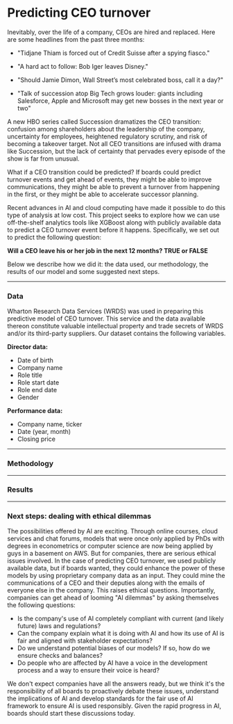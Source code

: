 # Predicting CEO turnover

Inevitably, over the life of a company, CEOs are hired and replaced. Here are some headlines from the past three months: 

- "Tidjane Thiam is forced out of Credit Suisse after a spying fiasco."

- "A hard act to follow: Bob Iger leaves Disney."

- "Should Jamie Dimon, Wall Street’s most celebrated boss, call it a day?"

- "Talk of succession atop Big Tech grows louder: giants including Salesforce, Apple and Microsoft may get new bosses in the next year or two"

A new HBO series called Succession dramatizes the CEO transition: confusion among shareholders about the leadership of the company, uncertainty for employees, heightened regulatory scrutiny, and risk of becoming a takeover target.  Not all CEO transitions are infused with drama like Succession, but the lack of certainty that pervades every episode of the show is far from unusual. 

What if a CEO transition could be predicted? If boards could predict turnover events and get ahead of events, they might be able to improve communications, they might be able to prevent a turnover from happening in the first, or they might be able to accelerate successor planning. 

Recent advances in AI and cloud computing have made it possible to do this type of analysis at low cost. This project seeks to explore how we can use off-the-shelf analytics tools like XGBoost along with publicly available data to predict a CEO turnover event before it happens. Specifically, we set out to predict the following question:

   **Will a CEO leave his or her job in the next 12 months? TRUE or FALSE**

Below we describe how we did it: the data used, our methodology, the results of our model and some suggested next steps.

-------

### Data

Wharton Research Data Services (WRDS) was used in preparing this predictive model of CEO turnover. This service and the data available thereon constitute valuable intellectual property and trade secrets of WRDS and/or its third-party suppliers. Our dataset contains the following variables. 

**Director data:**

- Date of birth
- Company name
- Role title
- Role start date
- Role end date
- Gender

**Performance data:** 

- Company name, ticker
- Date (year, month)
- Closing price

-------
### Methodology

-------
### Results

-------
### Next steps: dealing with ethical dilemmas

The possibilities offered by AI are exciting. Through online courses, cloud services and chat forums, models that were once only applied by PhDs with degrees in econometrics or computer science are now being applied by guys in a basement on AWS. But for companies, there are serious ethical issues involved. In the case of predicting CEO turnover, we used publicly available data, but if boards wanted, they could enhance the power of these models by using proprietary company data as an input. They could mine the communications of a CEO and their deputies along with the emails of everyone else in the company. This raises ethical questions. Importantly, companies can get ahead of looming "AI dilemmas" by asking themselves the following questions: 

- Is the company's use of AI completely compliant with current (and likely future) laws and regulations? 
- Can the company explain what it is doing with AI and how its use of AI is fair and aligned with stakeholder expectations?
- Do we understand potential biases of our models? If so, how do we ensure checks and balances? 
- Do people who are affected by AI have a voice in the development process and a way to ensure their voice is heard?

We don't expect companies have all the answers ready, but we think it's the responsibility of all boards to proactively debate these issues, understand the implications of AI and develop standards for the fair use of AI framework to ensure AI is used responsibly. Given the rapid progress in AI, boards should start these discussions today. 
